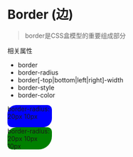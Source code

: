 # Border (边)

> border是CSS盒模型的重要组成部分

相关属性
- border
- border-radius
- border[-top|bottom|left|right]-width
- border-style
- border-color

<div class="box1">border-radius: 20px 10px</div>

<div class="box2">border-radius: 20px 10px 10px</div>

<style>

div[class~="box"] {
    font-size: 5px;
}

.box1 {
    background-color: blue;
    width: 100px;
    height: 50px;
    border-radius: 20px 10px;
}
.box2 {
    background-color: green;
    width: 100px;
    height: 50px;
    border-radius: 20px 10px 30px;
}

</style>
